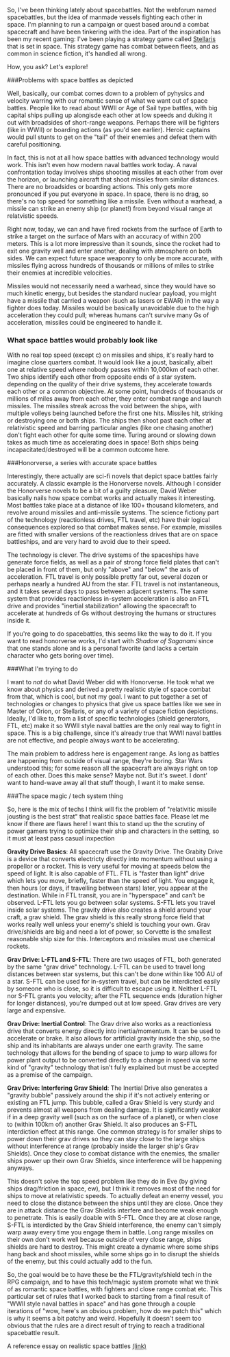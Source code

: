 So, I've been thinking lately about spacebattles. Not the webforum named spacebattles, but the idea of manmade vessels fighting each other in space. I'm planning to run a campaign or quest based around a combat spacecraft and have been tinkering with the idea. Part of the inspiration has been my recent gaming: I've been playing a strategy game called [Stellaris](https://www.paradoxplaza.com/stellaris) that is set in space. This strategy game has combat between fleets, and as common in science fiction, it's handled all wrong.

How, you ask? Let's explore!

###Problems with space battles as depicted

Well, basically, our combat comes down to a problem of pyhysics and velocity warring with our romantic sense of what we want out of space battles. People like to read about WWII or Age of Sail type battles, with big capital ships pulling up alongisde each other at low speeds and duking it out with broadsides of short-range weapons. Perhaps there will be fighters (like in WWII) or boarding actions (as you'd see earlier). Heroic captains would pull stunts to get on the "tail" of their enemies and defeat them with careful positioning. 

In fact, this is not at all how space battles with advanced technology would work. This isn't even how modern naval battles work today. A naval confrontation today involves ships shooting missiles at each other from over the horizon, or launching aircraft that shoot missiles from similar distances. There are no broadsides or boarding actions. This only gets more pronounced if you put everyone in space. In space, there is no drag, so there's no top speed for something like a missile. Even without a warhead, a missile can strike an enemy ship (or planet!) from beyond visual range at relatvistic speeds.

Right now, today, we can and have fired rockets from the surface of Earth to strike a target on the surface of Mars with an accuracy of within 200 meters. This is a lot more impressive than it sounds, since the rocket had to exit one gravity well and enter another, dealing with atmosphere on both sides. We can expect future space weaponry to only be more accurate, with missiles flying across hundreds of thousands or millions of miles to strike their enemies at incredible velocities.

Missiles would not necessarily need a warhead, since they would have so much kinetic energy, but besides the standard nuclear payload, you might have a missile that carried a weapon (such as lasers or EWAR) in the way a fighter does today. Missiles would be basically unavoidable due to the high acceleration they could pull; whereas humans can't survive many Gs of acceleration, missiles could be engineered to handle it.

### What space battles would probably look like

With no real top speed (except c) on missiles and ships, it's really hard to imagine close quarters combat. It would look like a joust, basically, albeit one at relative speed where nobody passes within 10,000km of each other. Two ships identify each other from opposite ends of a star system. depending on the quality of their drive systems, they accelerate towards each other or a common objective. At some point, hundreds of thousands or millions of miles away from each other, they enter combat range and launch missiles. The missiles streak across the void between the ships, with multiple volleys being launched before the first one hits. Missiles hit, striking or destroying one or both ships. The ships then shoot past each other at relativistic speed and barring particular angles (like one chasing another) don't fight each other for quite some time. Turing around or slowing down takes as much time as accelerating does in space! Both ships being incapacitated/destroyed will be a common outcome here. 

###Honorverse, a series with accurate space battles

Interestingly, there actually are sci-fi novels that depict space battles fairly accurately. A classic example is the Honorverse novels. Although I consider the Honorverse novels to be a bit of a guilty pleasure, David Weber basically nails how space combat works and actually makes it interesting. Most battles take place at a distance of like 100+ thousand kilometers, and revolve around missiles and anti-missile systems. The science fictiony part of the technology (reactionless drives, FTL travel, etc) have their logical consequences explored so that combat makes sense. For example, missiles are fitted with smaller versions of the reactionless drives that are on space battleships, and are very hard to avoid due to their speed.

The technology is clever. The drive systems of the spaceships have generate force fields, as well as a pair of strong force field plates that can't be placed in front of them, but only "above" and "below" the axis of acceleration. FTL travel is only possible pretty far out, several dozen or perhaps nearly a hundred AU from the star. FTL travel is not instantaneous, and it takes several days to pass between adjacent systems. The same system that provides reactionless in-system acceleration is also an FTL drive and provides "inertial stabilization" allowing the spacecraft to accelerate at hundreds of Gs without destroying the humans or structures inside it.

If you're going to do spacebattles, this seems like the way to do it. If you want to read honorverse works, I'd start with *Shadow of Saganami* since that one stands alone and is a personal favorite (and lacks a certain character who gets boring over time).

###What I'm trying to do

I want to *not* do what David Weber did with Honorverse. He took what we know about physics and derived a pretty realistic style of space combat from that, which is cool, but not my goal. I want to put together a set of technologies or changes to physics that give us space battles like we see in Master of Orion, or Stellaris, or any of a variety of space fiction depictions. Ideally, I'd like to, from a list of specific technologies (shield generators, FTL, etc) make it so WWII style naval battles are the only real way to fight in space. This is a big challenge, since it's already true that WWII naval battles are not effective, and people always want to be accelerating. 

The main problem to address here is engagement range. As long as battles are happening from outside of visual range, they're boring. Star Wars understood this; for some reason all the spacecraft are always right on top of each other. Does this make sense? Maybe not. But it's sweet. I dont' want to hand-wave away all that stuff though, I want it to make sense. 

###The space magic / tech system thing

So, here is the mix of techs I think will fix the problem of "relativitic missile jousting is the best strat" that realistic space battles face. Please let me know if there are flaws here! I want this to stand up the the scrutiny of power gamers trying to optimize their ship and characters in the setting, so it must at least pass casual inxpection

**Gravity Drive Basics**: All spacecraft use the Gravity Drive. The Grabity Drive is a device that converts electricty directly into momentum without using a propellor or a rocket. This is very useful for moving at speeds below the speed of light. It is also capable of FTL. FTL is "faster than light" drive which lets you move, briefly, faster than the speed of light. You engage it, then hours (or days, if travelling between stars) later, you appear at the destination. While in FTL transit, you are in "hyperspace" and can't be observed. L-FTL lets you go between solar systems. S-FTL lets you travel inside solar systems. The gravity drive also creates a shield around your craft, a grav shield. The grav shield is this really strong force field that works really well unless your enemy's shield is touching your own. Grav drive/shields are big and need a lot of power, so Corvette is the smallest reasonable ship size for this. Interceptors and missiles must use chemical rockets.

**Grav Drive: L-FTL and S-FTL**: There are two usages of FTL, both generated by the same "grav drive" technology. L-FTL can be used to travel long distances between star systems, but this can't be done within like 100 AU of a star. S-FTL can be used for in-system travel, but can be interdicted easily by someone who is close, so it is difficult to escape using it. Neither L-FTL nor S-FTL grants you velocity; after the FTL sequence ends (duration higher for longer distances), you're dumped out at low speed. Grav drives are very large and expensive.

**Grav Drive: Inertial Control**: The Grav drive also works as a reactionless drive that converts energy directly into inertia/momentum. It can be used to accelerate or brake. It also allows for artificial gravity inside the ship, so the ship and its inhabitants are always under one earth gravity. The same technology that allows for the bending of space to jump to warp allows for power plant output to be converted directly to a change in speed via some kind of "gravity" technology that isn't fully explained but must be accepted as a premise of the campaign.

**Grav Drive: Interfering Grav Shield**: The Inertial Drive also generates a "gravity bubble" passively around the ship if it's not actively entering or existing an FTL jump. This bubble, called a Grav Shield is very sturdy and prevents almost all weapons from dealing damage. It is significantly weaker if in a deep gravity well (such as on the surface of a planet), or when close to (within 100km of) another Grav Shield. It also produces an S-FTL interdiction effect at this range. One common strategy is for smaller ships to power down their grav drives so they can stay close to the large ships without interference at range (probably inside the larger ship's Grav Shields). Once they close to combat distance with the enemies, the smaller ships power up their own Grav Shields, since interference will be happening anyways.

This doesn't solve the top speed problem like they do in Eve (by giving ships drag/friction in space, ew), but I think it removes most of the need for ships to move at relativistic speeds. To actually defeat an enemy vessel, you need to close the distance between the ships until they are close. Once they are in attack distance the Grav Shields interfere and become weak enough to penetrate. This is easily doable with S-FTL. Once they are at close range, S-FTL is interdicted by the Grav Shield interference, the enemy can't simply warp away every time you engage them in battle. Long range missiles on their own don't work well because outside of very close range, ships shields are hard to destroy. This might create a dynamic where some ships hang back and shoot missiles, while some ships go in to disrupt the shields of the enemy, but this could actually add to the fun. 

So, the goal would be to have these be the FTL/gravity/shield tech in the RPG campaign, and to have this tech/magic system promote what we think of as romantic space battles, with fighters and close range combat etc. This particular set of rules that I worked back to starting from a final result of "WWII style naval battles in space" and has gone through a couple iterations of "wow, here's an obvious problem, how do we patch this" which is why it seems a bit patchy and weird. Hopefully it doesn't seem too obvious that the rules are a direct result of trying to reach a traditional spacebattle result.

A reference essay on realistic space battles [(link)](https://forums.spacebattles.com/threads/essay-on-realistic-space-combat-i-wrote.131056/)

 
